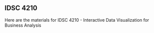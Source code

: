 ## IDSC 4210

Here are the materials for IDSC 4210 - Interactive Data Visualization for Business Analysis
